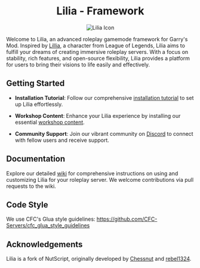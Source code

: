 <h1 align="center">Lilia - Framework </h1>

<p align="center">
  <img src="https://i.imgur.com/yY3wT30.png" alt="Lilia Icon">
</p>

Welcome to Lilia, an advanced roleplay gamemode framework for Garry's Mod. Inspired by [Lillia](https://ddragon.leagueoflegends.com/cdn/img/champion/splash/Lillia_19.jpg), a character from League of Legends, Lilia aims to fulfill your dreams of creating immersive roleplay servers. With a focus on stability, rich features, and open-source flexibility, Lilia provides a platform for users to bring their visions to life easily and effectively.

## Getting Started

- **Installation Tutorial**: Follow our comprehensive [installation tutorial](https://liliaframework.github.io/information/installation/) to set up Lilia effortlessly.
  
- **Workshop Content**: Enhance your Lilia experience by installing our essential [workshop content](https://steamcommunity.com/sharedfiles/filedetails/?id=2959728255).
  
- **Community Support**: Join our vibrant community on [Discord](https://discord.gg/esCRH5ckbQ) to connect with fellow users and receive support.

## Documentation

Explore our detailed [wiki](https://liliaframework.github.io) for comprehensive instructions on using and customizing Lilia for your roleplay server. We welcome contributions via pull requests to the wiki.

## Code Style
We use CFC's Glua style guidelines: https://github.com/CFC-Servers/cfc_glua_style_guidelines

## Acknowledgements

Lilia is a fork of NutScript, originally developed by [Chessnut](https://github.com/brianhang) and [rebel1324](https://github.com/rebel1324).